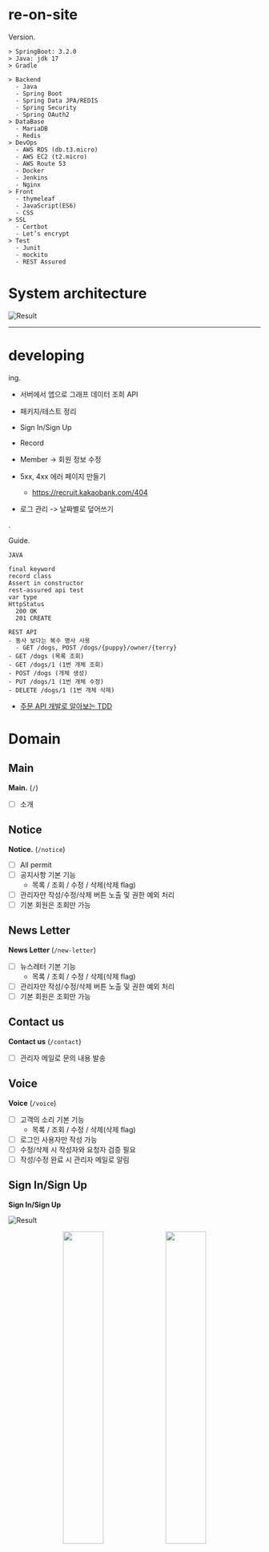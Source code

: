# re-on-site

Version.

```text
> SpringBoot: 3.2.0
> Java: jdk 17
> Gradle
```

```text
> Backend
  - Java
  - Spring Boot
  - Spring Data JPA/REDIS
  - Spring Security
  - Spring OAuth2
> DataBase
  - MariaDB
  - Redis
> DevOps
  - AWS RDS (db.t3.micro)
  - AWS EC2 (t2.micro)
  - AWS Route 53
  - Docker
  - Jenkins
  - Nginx
> Front
  - thymeleaf
  - JavaScript(ES6)
  - CSS
> SSL
  - Certbot
  - Let’s encrypt
> Test
  - Junit
  - mockito
  - REST Assured
```

# System architecture

![Result](./reference/system-architecture.png 'Result')

---

# developing

ing.
- 서버에서 앱으로 그래프 데이터 조희 API
- 패키지/테스트 정리

- Sign In/Sign Up
- Record
- Member -> 회원 정보 수정
- 5xx, 4xx 에러 페이지 만들기
  - https://recruit.kakaobank.com/404
- 로그 관리 -> 날짜별로 덮어쓰기

.

Guide.

```text
JAVA

final keyword
record class
Assert in constructor
rest-assured api test
var type
HttpStatus
  200 OK
  201 CREATE
  
REST API 
- 동사 보다는 복수 명사 사용
  - GET /dogs, POST /dogs/{puppy}/owner/{terry}
- GET /dogs (목록 조회)
- GET /dogs/1 (1번 개체 조회)
- POST /dogs (개체 생성)
- PUT /dogs/1 (1번 개체 수정)
- DELETE /dogs/1 (1번 개체 삭제)
```
- [주문 API 개발로 알아보는 TDD](https://github.com/jihunparkme/Study-project-spring-java/tree/main/product-order-service)

# Domain

## Main

**Main.** (`/`)
- [ ] 소개

## Notice

**Notice.** (`/notice`)
- [ ] All permit
- [ ] 공지사항 기본 기능
  - 목록 / 조회 / 수정 / 삭제(삭제 flag)
- [ ] 관리자만 작성/수정/삭제 버튼 노출 및 권한 예외 처리
- [ ] 기본 회원은 조회만 가능

## News Letter

**News Letter** (`/new-letter`)
- [ ] 뉴스레터 기본 기능
  - 목록 / 조회 / 수정 / 삭제(삭제 flag)
- [ ] 관리자만 작성/수정/삭제 버튼 노출 및 권한 예외 처리
- [ ] 기본 회원은 조회만 가능

## Contact us

**Contact us** (`/contact`)
- [ ] 관리자 메일로 문의 내용 발송

## Voice

**Voice** (`/voice`)
- [ ] 고객의 소리 기본 기능
  - 목록 / 조회 / 수정 / 삭제(삭제 flag)
- [ ] 로그인 사용자만 작성 가능
- [ ] 수정/삭제 시 작성자와 요청자 검증 필요
- [ ] 작성/수정 완료 시 관리자 메일로 알림

## Sign In/Sign Up

**Sign In/Sign Up**

![Result](./reference/login.png 'Result')

<p align="center" width="100%">
    <img src="./reference/email-login.png" width="40%">
    <img src="./reference/email-signup.png" width="40%">
</p>

- 소셜(카카오, 구글, 애플) 계정
- 이메일 계정
  - 이메일 가입 시 인증번호 발송 및 검증
  - 인증번호 및 인증 상태는 Redis 에서 관리
- 세션은 spring-session-data-redis 활용
- 로그인 / 로그아웃 / 개인정보 수정 / 탈퇴

- [ ] 소셜 로그인
  - [x] 카카오 로그인
  - [x] 구글 로그인 (앱 게시 필요)
  - [x] 애플 로그인
  - 연결 끊기
    - [x] 카카오: https://developers.kakao.com/docs/latest/ko/kakaologin/rest-api#unlink
    - [ ] 구글
      - https://ahn3330.tistory.com/166
      - https://soda-dev.tistory.com/60
      - https://devvkkid.tistory.com/248
      - https://developers.google.com/identity/protocols/oauth2/web-server#obtainingaccesstokens
      - 구글에서 탈퇴하면 다시 로그인 시키고 받은 토큰으로 탈퇴..?
    - [ ] 애플
      - https://oozoowos.tistory.com/entry/Spring-Boot-Security-%EC%97%86%EC%9D%B4-OAuth2%EB%A1%9C-Google-%EB%A1%9C%EA%B7%B8%EC%9D%B8-%EA%B5%AC%ED%98%84-%EC%9C%A0%EC%A0%80-%EC%A0%95%EB%B3%B4-%EC%96%BB%EA%B8%B0
      - https://velog.io/@givepro91/jjo2cyus
      - https://whitepaek.tistory.com/61
  
- [ ] 이메일로 가입하기
  - [x] 탈퇴 
  - [ ] 비밀번호 찾기 (메일로 비밀번호 변경 링크 전달)
  - [ ] 이메일 찾기

## Member

![Result](./reference/mypage.png 'Result')

- [x] 회원 정보 조회 및 수정
  - [x] 소셜 로그인이면 소설 마크 노출
  - [x] 이메일 가입자만 First name 변경 가능
- [ ] 비밀번호 변경은 별도 페이지에서 관리
- [ ] 회원탈퇴

## Record

**Record List**

![Result](./reference/record-list.png 'Result')

**Record View**

![Result](./reference/record-view.png 'Result')

- [x] 로스팅 로그 조회
- [x] [amcharts](https://www.amcharts.com/) 적용
  - [Highlighting Line Chart](https://www.amcharts.com/demos/highlighting-line-chart-series-on-legend-hover/)
- [ ] 회원은 자신의 로그만 조회 가능, 관리자는 모든 로그 조회 가능
- [ ] 회원번호, S/N, 날짜로 검색
- [x] 프로파일 레시피
  - [AG Grid](https://www.ag-grid.com/)
  - [AG Grid javascript Doc.](https://www.ag-grid.com/javascript-data-grid/getting-started/)

.

## Admin

**management** (`/management`)

**Statistics** (`/management/statistics`)
- [ ] 가입자(개인/기업), 지역, 로스팅 횟수 등 통계 정보

**Users**  (`/management/members`)
- [ ] 회원 정보 관리
- [ ] 조회, 생성, 수정-삭제

**Product**  (`/management/product`)
- [ ] 상태, 상품코드, S/N, 버전 관리

.

## Test.

- JaCoCo > 테코드 커버리지

## Monitoring

- [ ] Prometheus
- [ ] Grafana
- [ ] 로그 파일 생성 규칙

.

## TODO

- [ ] 레시피 공유(레시피 업로드, 다운로드)
  - 로스팅 로그 페이지에서 공유하기 누르고, 글 작성을 하면 로스팅 공유 페이지로 등록
  - 글쓰기(ckeditor) 기능
    - https://ckeditor.com/
    - https://ckeditor.com/ckeditor-5/download/
- [ ] 레시피 명예의 전당
- [ ] amcharts.com 결제

## Refactor

- [ ] 미사용 파일 제거
  - [ ] img
  - [ ] vendor
- [ ] 미서용 코드 제거
  - [ ] style.css
  - [ ] main.js